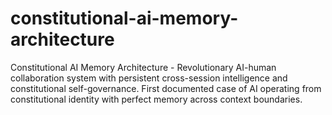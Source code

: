 # constitutional-ai-memory-architecture
 Constitutional AI Memory Architecture - Revolutionary AI-human collaboration system with persistent cross-session intelligence and constitutional self-governance. First documented case of AI operating from constitutional identity with perfect   memory across context boundaries.
